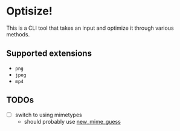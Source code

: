 # Optisize!

This is a CLI tool that takes an input and optimize it through various methods.

## Supported extensions

- `png`
- `jpeg`
- `mp4`

## TODOs

- [ ] switch to using mimetypes
  - should probably use [new_mime_guess](https://crates.io/crates/new_mime_guess)
